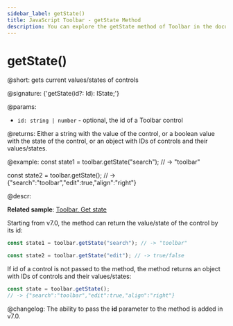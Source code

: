 ```yaml
---
sidebar_label: getState()
title: JavaScript Toolbar - getState Method 
description: You can explore the getState method of Toolbar in the documentation of the DHTMLX JavaScript UI library. Browse developer guides and API reference, try out code examples and live demos, and download a free 30-day evaluation version of DHTMLX Suite 7.
---
```


# getState()

@short: gets current values/states of controls

@signature: {'getState(id?: Id): IState;'}

@params:
- `id: string | number` - optional, the id of a Toolbar control

@returns:
Either a string with the value of the control, or a boolean value with the state of the control, or an object with IDs of controls and their values/states.

@example:
const state1 = toolbar.getState("search"); 
// -> "toolbar"

const state2 = toolbar.getState(); 
// -> {"search":"toolbar","edit":true,"align":"right"}

@descr:

**Related sample**: [Toolbar. Get state](https://snippet.dhtmlx.com/kvttdgad)

Starting from v7.0, the method can return the value/state of the control by its id:

~~~js
const state1 = toolbar.getState("search"); // -> "toolbar"

const state2 = toolbar.getState("edit"); // -> true/false
~~~

If id of a control is not passed to the method, the method returns an object with IDs of controls and their values/states:

~~~js
const state = toolbar.getState(); 
// -> {"search":"toolbar","edit":true,"align":"right"}
~~~

@changelog:
The ability to pass the **id** parameter to the method is added in v7.0.

[comment]: # (@related: toolbar/common_methods.md#settinggetting-values-and-states)
